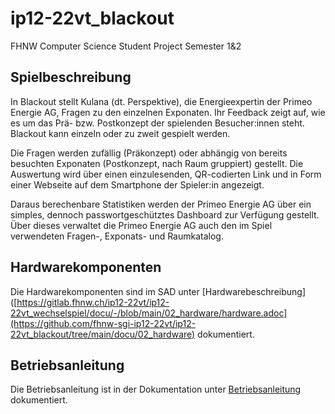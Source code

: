 # ip12-22vt_blackout
FHNW Computer Science Student Project Semester 1&2

## Spielbeschreibung

In Blackout stellt Kulana (dt. Perspektive), die Energieexpertin der Primeo Energie AG, Fragen zu den einzelnen Exponaten. Ihr Feedback zeigt auf, wie es um das Prä- bzw. Postkonzept der spielenden Besucher:innen steht. Blackout kann einzeln oder zu zweit gespielt werden.

Die Fragen werden zufällig (Präkonzept) oder abhängig von bereits besuchten Exponaten (Postkonzept, nach Raum gruppiert) gestellt. Die Auswertung wird über einen einzulesenden, QR-codierten Link und in Form einer Webseite auf dem Smartphone der Spieler:in angezeigt.

Daraus berechenbare Statistiken werden der Primeo Energie AG über ein simples, dennoch passwortgeschütztes Dashboard zur Verfügung gestellt. Über dieses verwaltet die Primeo Energie AG auch den im Spiel verwendeten Fragen-, Exponats- und Raumkatalog.

## Hardwarekomponenten

Die Hardwarekomponenten sind im SAD unter [Hardwarebeschreibung]([https://gitlab.fhnw.ch/ip12-22vt/ip12-22vt_wechselspiel/docu/-/blob/main/02_hardware/hardware.adoc](https://github.com/fhnw-sgi-ip12-22vt/ip12-22vt_blackout/tree/main/docu/02_hardware)  dokumentiert.

## Betriebsanleitung

Die Betriebsanleitung ist in der Dokumentation unter [Betriebsanleitung](https://github.com/fhnw-sgi-ip12-22vt/ip12-22vt_blackout/blob/main/docu/Betriebsanleitung.pdf) dokumentiert.





